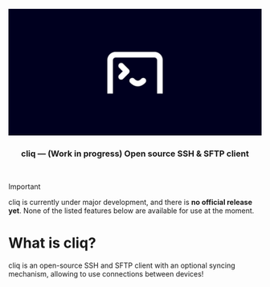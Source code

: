 <p align="center">
<img src=".github/assets/banner.png" width="2500">
</p>
<h3 align="center">cliq — (Work in progress) Open source SSH & SFTP client</h3>
<br/>

> [!IMPORTANT]
> cliq is currently under major development, and there is **no official release yet**. None of the listed features below are available for use at the moment.

# What is cliq?

cliq is an open-source SSH and SFTP client with an optional syncing mechanism, allowing to use connections between devices!